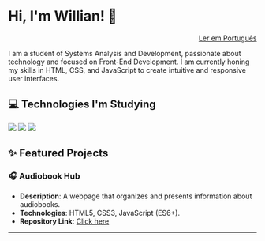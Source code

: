 # Hi, I'm Willian! 👋

<p align="right">
  <a href="README.md">Ler em Português</a>
</p>

<p>
  I am a student of Systems Analysis and Development, passionate about technology and focused on Front-End Development. I am currently honing my skills in HTML, CSS, and JavaScript to create intuitive and responsive user interfaces.
</p>

## 💻 Technologies I'm Studying

<p>
  <img src="https://img.shields.io/badge/HTML5-E34F26?style=for-the-badge&logo=html5&logoColor=white" />
  <img src="https://img.shields.io/badge/CSS3-1572B6?style=for-the-badge&logo=css3&logoColor=white" />
  <img src="https://img.shields.io/badge/JavaScript-F7DF1E?style=for-the-badge&logo=javascript&logoColor=black" />
</p>

## ✨ Featured Projects

### 🎧 Audiobook Hub
- **Description**: A webpage that organizes and presents information about audiobooks.
- **Technologies**: HTML5, CSS3, JavaScript (ES6+).
- **Repository Link**: [Click here](https://github.com/willianedu/CentralAudiolivros)

---